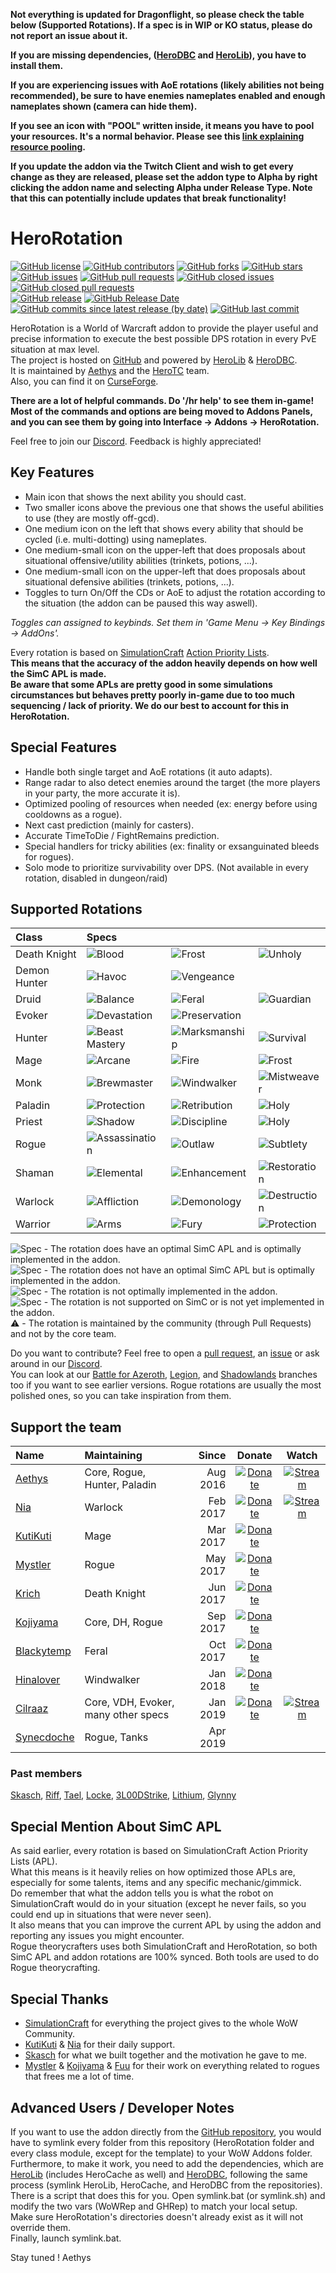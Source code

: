 **Not everything is updated for Dragonflight, so please check the table below (Supported Rotations). If a spec is in WIP or KO status, please do not report an issue about it.**

**If you are missing dependencies, ([HeroDBC](https://www.curseforge.com/wow/addons/herodbc) and [HeroLib](https://www.curseforge.com/wow/addons/herolib)), you have to install them.**

**If you are experiencing issues with AoE rotations (likely abilities not being recommended), be sure to have enemies nameplates enabled and enough nameplates shown (camera can hide them).**

**If you see an icon with "POOL" written inside, it means you have to pool your resources. It's a normal behavior. Please see this [link explaining resource pooling](https://wow.gamepedia.com/Resource_pooling).**

**If you update the addon via the Twitch Client and wish to get every change as they are released, please set the addon type to Alpha by right clicking the addon name and selecting Alpha under Release Type. Note that this can potentially include updates that break functionality!**

# HeroRotation

[![GitHub license](https://img.shields.io/badge/license-EUPL-blue.svg)](https://raw.githubusercontent.com/herotc/hero-rotation/master/LICENSE)
[![GitHub contributors](https://img.shields.io/github/contributors/herotc/hero-rotation)](https://github.com/herotc/hero-rotation/graphs/contributors)
[![GitHub forks](https://img.shields.io/github/forks/herotc/hero-rotation.svg)](https://github.com/herotc/hero-rotation/network)
[![GitHub stars](https://img.shields.io/github/stars/herotc/hero-rotation.svg)](https://github.com/herotc/hero-rotation/stargazers)\
[![GitHub issues](https://img.shields.io/github/issues/herotc/hero-rotation.svg)](https://github.com/herotc/hero-rotation/issues?q=is%3Aopen+is%3Aissue)
[![GitHub pull requests](https://img.shields.io/github/issues-pr/herotc/hero-rotation)](https://github.com/herotc/hero-rotation/pulls?q=is%3Aopen+is%3Apr)
[![GitHub closed issues](https://img.shields.io/github/issues-closed/herotc/hero-rotation)](https://github.com/herotc/hero-rotation/issues?q=is%3Aissue+is%3Aclosed)
[![GitHub closed pull requests](https://img.shields.io/github/issues-pr-closed/herotc/hero-rotation)](https://github.com/herotc/hero-rotation/pulls?q=is%3Apr+is%3Aclosed)\
[![GitHub release](https://img.shields.io/github/v/release/herotc/hero-rotation)](https://github.com/herotc/hero-rotation/releases)
[![GitHub Release Date](https://img.shields.io/github/release-date/herotc/hero-rotation)](https://github.com/herotc/hero-rotation/releases)
[![GitHub commits since latest release (by date)](https://img.shields.io/github/commits-since/herotc/hero-rotation/latest)](https://github.com/herotc/hero-rotation/commits/master)
[![GitHub last commit](https://img.shields.io/github/last-commit/herotc/hero-rotation)](https://github.com/herotc/hero-rotation/commits/master)

HeroRotation is a World of Warcraft addon to provide the player useful and precise information to execute the best possible DPS rotation in every PvE situation at max level.\
The project is hosted on [GitHub](https://github.com/herotc/hero-rotation) and powered by [HeroLib](https://github.com/herotc/hero-lib) & [HeroDBC](https://github.com/herotc/hero-dbc).\
It is maintained by [Aethys](https://github.com/aethys256/) and the [HeroTC](https://github.com/herotc) team.\
Also, you can find it on [CurseForge](https://www.curseforge.com/wow/addons/herorotation).

**There are a lot of helpful commands. Do '/hr help' to see them in-game!**\
**Most of the commands and options are being moved to Addons Panels, and you can see them by going into Interface -> Addons -> HeroRotation.**

Feel free to join our [Discord](https://discord.gg/tFR2uvK). Feedback is highly appreciated!

## Key Features

- Main icon that shows the next ability you should cast.
- Two smaller icons above the previous one that shows the useful abilities to use (they are mostly off-gcd).
- One medium icon on the left that shows every ability that should be cycled (i.e. multi-dotting) using nameplates.
- One medium-small icon on the upper-left that does proposals about situational offensive/utility abilities (trinkets, potions, ...).
- One medium-small icon on the upper-left that does proposals about situational defensive abilities (trinkets, potions, ...).
- Toggles to turn On/Off the CDs or AoE to adjust the rotation according to the situation (the addon can be paused this way aswell).

_Toggles can assigned to keybinds. Set them in 'Game Menu -> Key Bindings -> AddOns'._

Every rotation is based on [SimulationCraft](http://simulationcraft.org/) [Action Priority Lists](https://github.com/simulationcraft/simc/wiki/ActionLists).\
**This means that the accuracy of the addon heavily depends on how well the SimC APL is made.**\
**Be aware that some APLs are pretty good in some simulations circumstances but behaves pretty poorly in-game due to too much sequencing / lack of priority. We do our best to account for this in HeroRotation.**

## Special Features

- Handle both single target and AoE rotations (it auto adapts).
- Range radar to also detect enemies around the target (the more players in your party, the more accurate it is).
- Optimized pooling of resources when needed (ex: energy before using cooldowns as a rogue).
- Next cast prediction (mainly for casters).
- Accurate TimeToDie / FightRemains prediction.
- Special handlers for tricky abilities (ex: finality or exsanguinated bleeds for rogues).
- Solo mode to prioritize survivability over DPS. (Not available in every rotation, disabled in dungeon/raid)

## Supported Rotations

| Class        | Specs                                                                     |                                                                         |                                                                       |
| :----------- | :------------------------------------------------------------------------ | :---------------------------------------------------------------------- | :-------------------------------------------------------------------- |
| Death Knight | ![Blood](https://img.shields.io/badge/Blood-OK-green.svg)               | ![Frost](https://img.shields.io/badge/Frost-OK-green.svg)             | ![Unholy](https://img.shields.io/badge/Unholy-OK-green.svg)         |
| Demon Hunter | ![Havoc](https://img.shields.io/badge/Havoc-OK-green.svg)               | ![Vengeance](https://img.shields.io/badge/Vengeance-OK-green.svg)     |                                                                       |
| Druid        | ![Balance](https://img.shields.io/badge/Balance-OK-green.svg)           | ![Feral](https://img.shields.io/badge/Feral-OK-green.svg)             | ![Guardian](https://img.shields.io/badge/Guardian-WIP-orange.svg)     |
| Evoker       | ![Devastation](https://img.shields.io/badge/Devastation-OK-green.svg)   | ![Preservation](https://img.shields.io/badge/Preservation-KO-red.svg)   |                                                                       |
| Hunter       | ![Beast Mastery](https://img.shields.io/badge/Beast%20Mastery-OK-green.svg) | ![Marksmanship](https://img.shields.io/badge/Marksmanship-OK-green.svg) | ![Survival](https://img.shields.io/badge/Survival-OK-green.svg) |
| Mage         | ![Arcane](https://img.shields.io/badge/Arcane-KO-red.svg)                 | ![Fire](https://img.shields.io/badge/Fire-KO-red.svg)                   | ![Frost](https://img.shields.io/badge/Frost-OK-green.svg)           |
| Monk         | ![Brewmaster](https://img.shields.io/badge/Brewmaster-KO-red.svg)         | ![Windwalker](https://img.shields.io/badge/Windwalker-OK-green.svg)   | ![Mistweaver](https://img.shields.io/badge/Mistweaver-KO-red.svg)     |
| Paladin      | ![Protection](https://img.shields.io/badge/Protection-WIP-orange.svg)     | ![Retribution](https://img.shields.io/badge/Retribution-WIP-orange.svg) | ![Holy](https://img.shields.io/badge/Holy-KO-red.svg)                 |
| Priest       | ![Shadow](https://img.shields.io/badge/Shadow-WIP-orange.svg)             | ![Discipline](https://img.shields.io/badge/Discipline-KO-red.svg)       | ![Holy](https://img.shields.io/badge/Holy-KO-red.svg)                 |
| Rogue        | ![Assassination](https://img.shields.io/badge/Assassination-OK-green.svg) | ![Outlaw](https://img.shields.io/badge/Outlaw-OK-green.svg)           | ![Subtlety](https://img.shields.io/badge/Subtlety-OK-green.svg)     |
| Shaman       | ![Elemental](https://img.shields.io/badge/Elemental-WIP-orange.svg)       | ![Enhancement](https://img.shields.io/badge/Enhancement-OK-green.svg) | ![Restoration](https://img.shields.io/badge/Restoration-KO-red.svg)   |
| Warlock      | ![Affliction](https://img.shields.io/badge/Affliction-WIP-orange.svg)     | ![Demonology](https://img.shields.io/badge/Demonology-OK-green.svg)   | ![Destruction](https://img.shields.io/badge/Destruction-OK-green.svg) |
| Warrior      | ![Arms](https://img.shields.io/badge/Arms-OK-green.svg)                 | ![Fury](https://img.shields.io/badge/Fury-OK-green.svg)               | ![Protection](https://img.shields.io/badge/Protection-OK-green.svg) |

![Spec](https://img.shields.io/badge/Spec-Good-brightgreen.svg) - The rotation does have an optimal SimC APL and is optimally implemented in the addon.\
![Spec](https://img.shields.io/badge/Spec-OK-green.svg) - The rotation does not have an optimal SimC APL but is optimally implemented in the addon.\
![Spec](https://img.shields.io/badge/Spec-WIP-orange.svg) - The rotation is not optimally implemented in the addon.\
![Spec](https://img.shields.io/badge/Spec-KO-red.svg) - The rotation is not supported on SimC or is not yet implemented in the addon.\
:warning: - The rotation is maintained by the community (through Pull Requests) and not by the core team.

Do you want to contribute? Feel free to open a [pull request](https://github.com/herotc/hero-rotation/pulls), an [issue](https://github.com/herotc/hero-rotation/issues) or ask around in our [Discord](https://discord.gg/tFR2uvK).\
You can look at our [Battle for Azeroth](https://github.com/herotc/hero-rotation/tree/bfa), [Legion](https://github.com/herotc/hero-rotation/tree/legion), and [Shadowlands](https://github.com/herotc/hero-rotation/tree/shadowlands) branches too if you want to see earlier versions.
Rogue rotations are usually the most polished ones, so you can take inspiration from them.

## Support the team

| Name                                        | Maintaining                         |    Since |                                                  Donate                                                   |                                               Watch                                               |
| :------------------------------------------ | :---------------------------------- | -------: | :-------------------------------------------------------------------------------------------------------: | :-----------------------------------------------------------------------------------------------: |
| [Aethys](https://github.com/Aethys256)      | Core, Rogue, Hunter, Paladin        | Aug 2016 |    [![Donate](https://img.shields.io/badge/Donate-PayPal-003087.svg)](https://www.paypal.me/Aethys/5)     | [![Stream](https://img.shields.io/badge/Stream-Twitch-6441a4.svg)](https://www.twitch.tv/aethys)  |
| [Nia](https://github.com/Nianel)            | Warlock                             | Feb 2017 |    [![Donate](https://img.shields.io/badge/Donate-PayPal-003087.svg)](https://www.paypal.me/Nianel/5)     | [![Stream](https://img.shields.io/badge/Stream-Twitch-6441a4.svg)](https://www.twitch.tv/nianel)  |
| [KutiKuti](https://github.com/Kutikuti)     | Mage                                | Mar 2017 |   [![Donate](https://img.shields.io/badge/Donate-PayPal-003087.svg)](https://www.paypal.me/kutikuti/5)    |                                                                                                   |
| [Mystler](https://github.com/Mystler)       | Rogue                               | May 2017 |    [![Donate](https://img.shields.io/badge/Donate-PayPal-003087.svg)](https://www.paypal.me/Mystler/5)    |                                                                                                   |
| [Krich](https://github.com/chrislopez24)    | Death Knight                        | Jun 2017 |     [![Donate](https://img.shields.io/badge/Donate-PayPal-003087.svg)](https://www.paypal.me/krige/5)     |                                                                                                   |
| [Kojiyama](https://github.com/EvanMichaels) | Core, DH, Rogue                     | Sep 2017 |   [![Donate](https://img.shields.io/badge/Donate-PayPal-003087.svg)](https://www.paypal.me/kojiyama/5)    |                                                                                                   |
| [Blackytemp](https://github.com/ghr74)      | Feral                               | Oct 2017 | [![Donate](https://img.shields.io/badge/Donate-PayPal-003087.svg)](https://www.paypal.me/blackytempdev/5) |                                                                                                   |
| [Hinalover](https://github.com/Hinalover)   | Windwalker                          | Jan 2018 |   [![Donate](https://img.shields.io/badge/Donate-PayPal-003087.svg)](https://www.paypal.me/Hinalover/5)   |                                                                                                   |
| [Cilraaz](https://github.com/Cilraaz)       | Core, VDH, Evoker, many other specs | Jan 2019 |    [![Donate](https://img.shields.io/badge/Donate-PayPal-003087.svg)](https://www.paypal.me/Cilraaz/5)    | [![Stream](https://img.shields.io/badge/Stream-Twitch-6441a4.svg)](https://www.twitch.tv/cilraaz) |
| [Synecdoche](https://github.com/mrdmnd)     | Rogue, Tanks                        | Apr 2019 |                                                                                                           |                                                                                                   |

### Past members

[Skasch](https://github.com/skasch), [Riff](https://github.com/tombell), [Tael](https://github.com/Tae-l), [Locke](https://github.com/Lockem90), [3L00DStrike](https://github.com/3L00DStrike), [Lithium](https://github.com/lithium720), [Glynny](https://github.com/Glynnyx)

## Special Mention About SimC APL

As said earlier, every rotation is based on SimulationCraft Action Priority Lists (APL).\
What this means is it heavily relies on how optimized those APLs are, especially for some talents, items and any specific mechanic/gimmick.\
Do remember that what the addon tells you is what the robot on SimulationCraft would do in your situation (except he never fails, so you could end up in situations that were never seen).\
It also means that you can improve the current APL by using the addon and reporting any issues you might encounter.\
Rogue theorycrafters uses both SimulationCraft and HeroRotation, so both SimC APL and addon rotations are 100% synced. Both tools are used to do Rogue theorycrafting.

## Special Thanks

- [SimulationCraft](http://simulationcraft.org/) for everything the project gives to the whole WoW Community.
- [KutiKuti](https://github.com/Kutikuti) & [Nia](https://github.com/Nianel) for their daily support.
- [Skasch](https://github.com/skasch) for what we built together and the motivation he gave to me.
- [Mystler](https://github.com/Mystler) & [Kojiyama](https://github.com/EvanMichaels) & [Fuu](https://github.com/fuu1) for their work on everything related to rogues that frees me a lot of time.

## Advanced Users / Developer Notes

If you want to use the addon directly from the [GitHub repository](https://github.com/herotc/hero-rotation), you would have to symlink every folder from this repository (HeroRotation folder and every class module, except for the template) to your WoW Addons folder.\
Furthermore, to make it work, you need to add the dependencies, which are [HeroLib](https://github.com/herotc/hero-lib) (includes HeroCache as well) and [HeroDBC](https://github.com/herotc/hero-dbc), following the same process (symlink HeroLib, HeroCache, and HeroDBC from the repositories).\
There is a script that does this for you. Open symlink.bat (or symlink.sh) and modify the two vars (WoWRep and GHRep) to match your local setup.\
Make sure HeroRotation's directories doesn't already exist as it will not override them.\
Finally, launch symlink.bat.

Stay tuned !
Aethys
